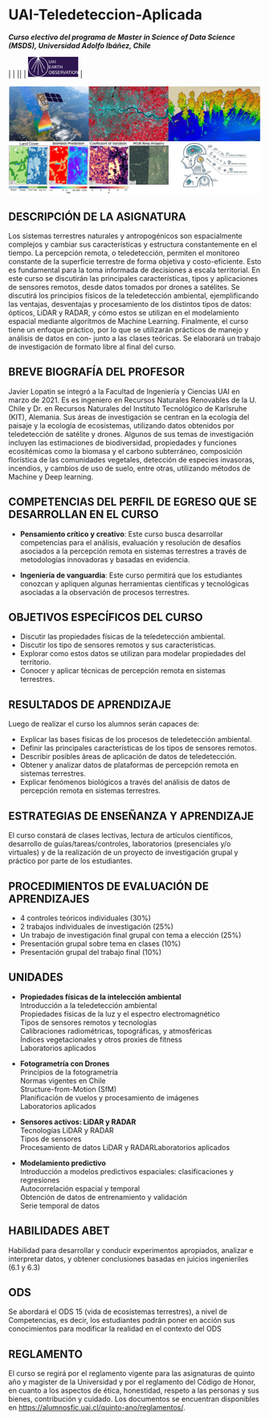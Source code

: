 # UAI-Teledeteccion-Aplicada

**_Curso electivo del programa de Master in Science of Data Science (MSDS), Universidad Adolfo Ibáñez, Chile_**

| |
||
| <img src="figuras/UAI_EO_logo2_purple.png" alt="alt text" title="Image Title" width="100"/> |

![alt text](figuras/descripcionCurso.png)


## DESCRIPCIÓN DE LA ASIGNATURA

Los sistemas terrestres naturales y antropogénicos son espacialmente complejos y cambiar sus características y estructura constantemente en el tiempo. La percepción remota, o teledetección, permiten el monitoreo constante de la superficie terrestre de forma objetiva y costo-eficiente. Esto es fundamental para la toma informada de decisiones a escala territorial. En este curso se discutirán las principales características, tipos y aplicaciones de sensores remotos, desde datos tomados por drones a satélites. Se discutirá los principios físicos de la teledetección ambiental, ejemplificando las ventajas, desventajas y procesamiento de los distintos tipos de datos: ópticos, LiDAR y RADAR, y cómo estos se utilizan en el modelamiento espacial mediante algoritmos de Machine Learning. Finalmente, el curso tiene un enfoque práctico, por lo que se utilizarán prácticos de manejo y análisis de datos en con-
junto a las clases teóricas. Se elaborará un trabajo de investigación de formato libre al final del curso.

## BREVE BIOGRAFÍA DEL PROFESOR

Javier Lopatin se integró a la Facultad de Ingeniería y Ciencias UAI en marzo de 2021. Es es ingeniero en Recursos Naturales Renovables de la U. Chile y Dr. en Recursos Naturales del Instituto Tecnológico de Karlsruhe (KIT), Alemania. Sus áreas de investigación se centran en la ecología del paisaje y la ecología de ecosistemas,
utilizando datos obtenidos por teledetección de satélite y drones. Algunos de sus temas de investigación incluyen las estimaciones de biodiversidad, propiedades y funciones ecositémicas como la biomasa y el carbono subterráneo, composición florística de las comunidades vegetales, detección de especies invasoras, incendios, y cambios de uso de suelo, entre otras, utilizando métodos de Machine y Deep learning.

## COMPETENCIAS DEL PERFIL DE EGRESO QUE SE DESARROLLAN EN EL CURSO

- **Pensamiento crítico y creativo**: Este curso busca desarrollar competencias para el análisis, evaluación y resolución de desafíos asociados a la percepción remota en sistemas terrestres a través de metodologías innovadoras y basadas en evidencia.

- **Ingeniería de vanguardia**: Este curso permitirá que los estudiantes conozcan y apliquen algunas herramientas científicas y tecnológicas asociadas a la observación de procesos terrestres.


## OBJETIVOS ESPECÍFICOS DEL CURSO

- Discutir las propiedades físicas de la teledetección ambiental.
- Discutir los tipo de sensores remotos y sus características.
- Explorar como estos datos se utilizan para modelar propiedades del territorio.
- Conocer y aplicar técnicas de percepción remota en sistemas terrestres.

## RESULTADOS DE APRENDIZAJE

Luego de realizar el curso los alumnos serán capaces de:

- Explicar las bases físicas de los procesos de teledetección ambiental.
- Definir las principales características de los tipos de sensores remotos.
- Describir posibles áreas de aplicación de datos de teledetección.
- Obtener y analizar datos de plataformas de percepción remota en sistemas terrestres.
- Explicar fenómenos biológicos a través del análisis de datos de percepción remota en sistemas terrestres.

## ESTRATEGIAS DE ENSEÑANZA Y APRENDIZAJE

El curso constará de clases lectivas, lectura de artículos científicos, desarrollo de guías/tareas/controles, laboratorios (presenciales y/o virtuales) y de la realización de un proyecto de investigación grupal y práctico por parte de los estudiantes.

## PROCEDIMIENTOS DE EVALUACIÓN DE APRENDIZAJES

- 4 controles teóricos individuales (30%)
- 2 trabajos individuales de investigación (25%)
- Un trabajo de investigación final grupal con tema a elección (25%)
- Presentación grupal sobre tema en clases (10%)
- Presentación grupal del trabajo final (10%)

## UNIDADES

- **Propiedades físicas de la intelección ambiental**\
    Introducción a la teledetección ambiental\
    Propiedades físicas de la luz y el espectro electromagnético\
    Tipos de sensores remotos y tecnologías\
    Calibraciones radiométricas, topográficas, y atmosféricas\
    Índices vegetacionales y otros proxies de fitness\
    Laboratorios aplicados

- **Fotogrametría con Drones**\
    Principios de la fotogrametría\
    Normas vigentes en Chile\
    Structure-from-Motion (SfM)\
    Planificación de vuelos y procesamiento de imágenes\
    Laboratorios aplicados

- **Sensores activos: LiDAR y RADAR**\
    Tecnologías LiDAR y RADAR\
    Tipos de sensores\
    Procesamiento de datos LiDAR y RADARLaboratorios aplicados

- **Modelamiento predictivo**\
    Introducción a modelos predictivos espaciales: clasificaciones y regresiones\
    Autocorrelación espacial y temporal\
    Obtención de datos de entrenamiento y validación \
    Serie temporal de datos

## HABILIDADES ABET
Habilidad para desarrollar y conducir experimentos apropiados, analizar e interpretar datos, y obtener conclusiones basadas en juicios ingenieriles (6.1 y 6.3)

## ODS
Se abordará el ODS 15 (vida de ecosistemas terrestres), a nivel de Competencias, es decir, los estudiantes podrán poner en acción sus conocimientos para modificar la realidad en el contexto del ODS

## REGLAMENTO
El curso se regirá por el reglamento vigente para las asignaturas de quinto año y magíster de la Universidad y por el reglamento del Código de Honor, en cuanto a los aspectos de ética, honestidad, respeto a las personas y sus bienes, contribución y cuidado. Los documentos se encuentran disponibles en https://alumnosfic.uai.cl/quinto-ano/reglamentos/.
